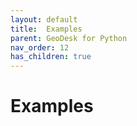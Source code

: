 ```yaml
---
layout: default
title:  Examples
parent: GeoDesk for Python
nav_order: 12
has_children: true
---
```


# Examples

